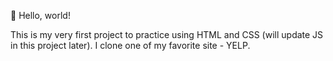 :wave: Hello, world! 

This is my very first project to practice using HTML and CSS (will update JS in this project later). I clone one of my favorite site - YELP.
